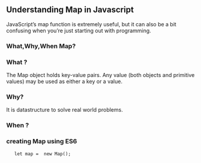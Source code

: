 ## Understanding Map in Javascript 


JavaScript’s map function is extremely useful, but it can also be a bit confusing when you’re just starting out with programming.


### What,Why,When Map?

### What ?
The Map object holds key-value pairs. Any value (both objects and primitive values) may be used as either a key or a value.

### Why?
  It is datastructure to solve real world problems.
### When ?
  

  

### creating Map using ES6
```
   let map =  new Map();
   
 
    
 

